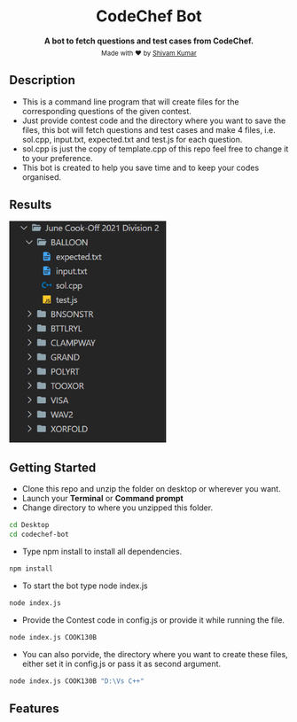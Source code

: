 <div align="center">

<h1>CodeChef Bot</h1>

<p>
  <strong>A bot to fetch questions and test cases from CodeChef.</strong>
  <br/>
  <sub>Made with ❤︎ by
    <a href="https://github.com/wandering-sage">Shivam Kumar</a>
  </sub>
</p>

</div>

## Description
- This is a command line program that will create files for the corresponding questions of the given contest.
- Just provide contest code and the directory where you want to save the files, this bot will fetch questions and test cases and make 4 files, i.e. sol.cpp, input.txt, expected.txt and test.js for each question.
- sol.cpp is just the copy of template.cpp of this repo feel free to change it to your preference.
- This bot is created to help you save time and to keep your codes organised.

## Results
<img src="ss.png" height="400px">

## Getting Started
- Clone this repo and unzip the folder on desktop or wherever you want.
- Launch your **Terminal** or **Command prompt**
- Change directory to where you unzipped this folder.
```bash
cd Desktop
cd codechef-bot
```
- Type npm install to install all dependencies.
```bash
npm install
```
- To start the bot type node index.js
```bash
node index.js
```
- Provide the Contest code in config.js or provide it while running the file.
```bash
node index.js COOK130B
```
- You can also porvide, the directory where you want to create these files, either set it in config.js or pass it as second argument.
```bash
node index.js COOK130B "D:\Vs C++"
```

## Features


